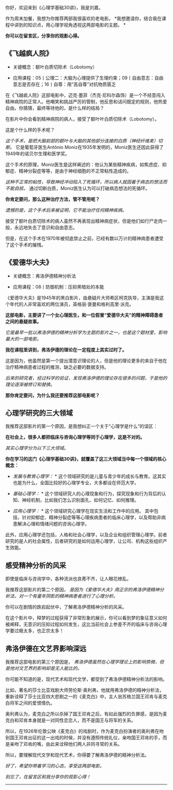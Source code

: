 你好，欢迎来到《心理学基础30讲》，我是刘嘉。 

作为周末加餐，我想为你推荐两部我很喜欢的老电影。 *我想邀请你，结合我在课程中讲到的知识点，用心理学视角透视这两部电影的主题。 *

 **你可以在留言区，分享你的观影心得。**

## 《飞越疯人院》

* 关键概念：额叶白质切除术（Lobotomy）

* 应用课程：05丨公理二：大脑为心理提供了生理约束；09丨自由意志：自由意志是否存在；16丨自尊：用“高自尊”对抗物质匮乏

在《飞越疯人院》这部电影中，迈克·墨菲（杰克·尼科尔森饰）是一个不经意闯入精神病院的正常人。他嘲笑和挑战严厉的管制，他反思和诘问既定的规则，他热爱自由。你猜猜，最终等待他的，是什么样的结局？

在影片中你会看到精神病院的病人，接受了额叶叶白质切除术（Lobotomy）。

这是个什么样的手术呢？

 *这个手术，是把大脑前部的额叶与大脑的其他部分连接的白质（神经纤维束）切断。* 它是葡萄牙医生Antônio Moniz在1935年发明的，Moniz医生还因此获得了1949年的诺贝尔生理和医学奖。

这个手术的原理，Moniz医生是这样阐述的：他认为某些精神疾病，如焦虑症、抑郁症、精神分裂症等等，是由于神经细胞的不正常粘性造成的。

 *这种不正常的粘性，导致神经冲动陷入了死循环，所以病人就固着于病态的想法而不能自拔。* 通过切断白质，Moniz医生认为可以打破病态想法的死循环。

 **你肯定要问，那么这种治疗方法，管不管用呢？**

 *遗憾的是，这个手术后来被证明，它不能治疗任何精神疾病。*

接受了额叶白质切除术的病人虽然不再表现出精神病症状，但是他们如行尸走肉一般，永远地失去了意识和自由意志。

但是，在这个手术在1970年被彻底禁止之前，已经有数以万计的精神病患者遭受了这个手术的摧残。

## 《爱德华大夫》

* 关键概念：弗洛伊德精神分析法

* 应用课程：08丨防御机制：压抑黑暗处的本能

《爱德华大夫》是1945年的黑白影片，由悬疑片大师希区柯克执导，主演是我这个年代的人非常喜欢的两位演员，英格丽·褒曼和格利高里·派克。

 **这部电影，主要讲了一个女心理医生，和一位假冒“爱德华大夫”的精神障碍患者之间的悬疑故事。**

 *它是最早一批以弗洛伊德的精神分析学为主题的影片之一，也是这个题材里，影响最大的一部电影。*

 **我在课程里讲到，弗洛伊德的理论在一定程度上其实过时了。**

这是因为，他虽然是第一个提出潜意识理论的人，但是他的理论更多的来自于他在治疗精神病患者过程的推测，缺乏必要的数据支持。

 *后来的研究者，经过科学的验证，发现弗洛伊德的理论存在很多的问题，于是他的理论逐渐被修订和替换。*

 **那你肯定要问，为什么我还要推荐这部电影呢？**

## 心理学研究的三大领域

我推荐这部影片的第一个原因，是我想纠正一个关于“心理学是什么”的误区：

 **在社会上，很多人都把临床与咨询心理学等同于心理学，这是不对的。**

 *其实心理学分为以下三大领域。*

 **你在学习的这门《心理学基础30讲》，就覆盖了这三大领域当中每一个领域的核心概念：** 

* *发展与教育心理学：* * 这个领域研究的是儿童与青少年的成长与教育。这其实也是为什么，全国比较好的心理学专业，大多都设在师范大学。

* *基础心理学：* * 这个领域研究人的心理现象和行为，探究现象和行为背后的认知、神经机制，比如我们怎么识别面孔、如何记忆、如何推理。

* *应用心理学：* * 这个领域研究心理学在现实生活和工作中的应用。 其中包括，针对抑郁症、精神分裂症等等心理疾病患者的临床心理学，以及帮助非病患解决心理和情绪问题的咨询心理学。

此外，应用心理学还包括，人格和社会心理学，以及企业和组织管理心理学。前者研究的是人的社会属性，后者研究的是如何运用心理学，让公司、机构这些组织产生效能。 

## 感受精神分析的风采

即使是临床与咨询学中，各种流派也良莠不齐，让人眼花缭乱。

我推荐这部影片的第二个原因， *是因为《爱德华大夫》用正宗的弗洛伊德精神分析法，对一个有童年阴影的精神病患者进行了心理分析。*

你可以在剧情的跌宕起伏中，了解弗洛伊德精神分析的风采。

在这个影片中，释梦的过程获得了非常形象的展示，你可以看到梦的象征意义如何被阐释，无意识的压抑过程如何发生，这比当前社会上参差不齐的临床与咨询心理学要过瘾太多，也正宗太多！ 

## 弗洛伊德在文艺界影响深远

我推荐这部电影的第三个原因是， *弗洛伊德虽然在心理学理论上的影响势微，但是他对文艺界的影响却是无人能比的。*

你可能不知道的是，现代艺术和现代文学，都受到了弗洛伊德精神分析法的影响。

比如，著名的莎士比亚戏剧大师劳伦斯·奥利弗，他就用弗洛伊德的精神分析法，重新诠释了莎士比亚四大悲剧之一的《麦克白》中，主人翁苏格兰国王邓肯与麦克白将军之间的爱恨情仇。

奥利弗认为，麦克白之所以杀掉了国王邓肯之后，有如此强烈的负罪感，是因为麦克白和邓肯本身就是一对同性恋恋人，而不是国王与将军的关系。

所以，在1926年伦敦公映《麦克白》的戏剧时，作为麦克白扮演者的奥利弗在吻别国王邓肯出征的这一出戏的时候，并没有遵照传统礼仪，亲吻国王邓肯的手，而是亲吻了邓肯的嘴，由此来诠释他们两人非同寻常的关系。

所以，要理解现代文学和现代艺术，你得要了解弗洛伊德的精神分析法。

 *好了，希望你带着学习的心态，享受这两部电影。*

 *别忘了，在留言区和我分享你的观影心得！*

---
